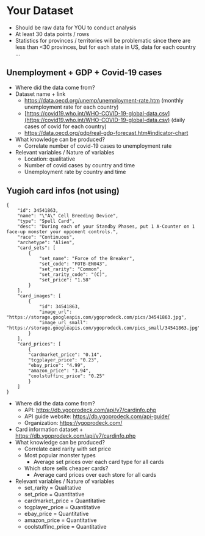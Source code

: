 # Your Dataset
- Should be raw data for YOU to conduct analysis
- At least 30 data points / rows
- Statistics for provinces / territories will be problematic since there are less than <30 provinces, but for each state in US, data for each country ...

## Unemployment + GDP + Covid-19 cases
- Where did the data come from?
- Dataset name + link
	- https://data.oecd.org/unemp/unemployment-rate.htm (monthly unemployment rate for each country)
	- [https://covid19.who.int/WHO-COVID-19-global-data.csv](https://covid19.who.int/WHO-COVID-19-global-data.csv) (daily cases of covid for each country)
	- https://data.oecd.org/gdp/real-gdp-forecast.htm#indicator-chart
- What knowledge can be produced?
	- Correlate number of covid-19 cases to unemployment rate
- Relevant variables / Nature of variables
	- Location: qualitative
	- Number of covid cases by country and time
	- Unemployment rate by country and time


## Yugioh card infos (not using)
```
{
	"id": 34541863,
	"name": "\"A\" Cell Breeding Device",
	"type": "Spell Card",
	"desc": "During each of your Standby Phases, put 1 A-Counter on 1 face-up monster your opponent controls.",
	"race": "Continuous",
	"archetype": "Alien",
	"card_sets": [
		{
			"set_name": "Force of the Breaker",
			"set_code": "FOTB-EN043",
			"set_rarity": "Common",
			"set_rarity_code": "(C)",
			"set_price": "1.58"
		}
	],
	"card_images": [
		{
			"id": 34541863,
			"image_url": "https://storage.googleapis.com/ygoprodeck.com/pics/34541863.jpg",
			"image_url_small": "https://storage.googleapis.com/ygoprodeck.com/pics_small/34541863.jpg"
		}
	],
	"card_prices": [
		{
		"cardmarket_price": "0.14",
		"tcgplayer_price": "0.23",
		"ebay_price": "4.99",
		"amazon_price": "3.94",
		"coolstuffinc_price": "0.25"
		}
	]
}
```
- Where did the data come from?
	- API: https://db.ygoprodeck.com/api/v7/cardinfo.php 
	- API guide website: https://db.ygoprodeck.com/api-guide/
	- Organization: https://ygoprodeck.com/
- Card information dataset + https://db.ygoprodeck.com/api/v7/cardinfo.php
- What knowledge can be produced?
	- Correlate card rarity with set price
	- Most popular monster types
		- Average set prices over each card type for all cards
	- Which store sells cheaper cards?
		- Average card prices over each store for all cards
- Relevant variables / Nature of variables
	- set_rarity = Qualitative
	- set_price = Quantitative
	- cardmarket_price = Quantitative
	- tcgplayer_price = Quantitative
	- ebay_price = Quantitative
	- amazon_price = Quantitative
	- coolstuffinc_price = Quantitative